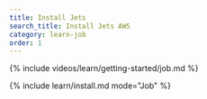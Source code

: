 ```yaml
---
title: Install Jets
search_title: Install Jets AWS
category: learn-job
order: 1
---
```


{% include videos/learn/getting-started/job.md %}

{% include learn/install.md mode="Job" %}
